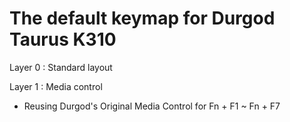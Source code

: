 # The default keymap for Durgod Taurus K310

Layer 0 : Standard layout

Layer 1 : Media control
- Reusing Durgod's Original Media Control for Fn + F1 ~ Fn + F7

